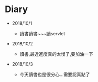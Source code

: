# Diary

* 2018/10/1
  * 讀書讀書~~~讀servlet

* 2018/10/2
  * 讀書,最近進度真的太慢了,要加油一下

* 2018/10/3
  * 今天讀書也是很分心...需要認真點了
